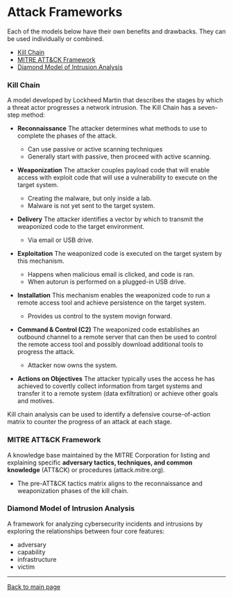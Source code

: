 
# Attack Frameworks 

Each of the models below have their own benefits and drawbacks. They can be used individually or combined. 

- [Kill Chain](#kill-chain)
- [MITRE ATT&CK Framework](#mitre-attck-framework)
- [Diamond Model of Intrusion Analysis](#diamond-model-of-intrusion-analysis)


### Kill Chain

A model developed by Lockheed Martin that describes the stages by which a threat actor progresses a network intrusion. The Kill Chain has a seven-step method:

- **Reconnaissance**
  The attacker determines what methods to use to complete the phases of the attack.

  - Can use passive or active scanning techniques
  - Generally start with passive, then proceed with active scanning.

- **Weaponization**
  The attacker couples payload code that will enable access with exploit code that will use a vulnerability to execute on the target system.

  - Creating the malware, but only inside a lab.
  - Malware is not yet sent to the target system.

- **Delivery**
  The attacker identifies a vector by which to transmit the weaponized code to the target environment.

  - Via email or USB drive.

- **Exploitation**
  The weaponized code is executed on the target system by this mechanism.

  - Happens when malicious email is clicked, and code is ran.
  - When autorun is performed on a plugged-in USB drive.

- **Installation**
  This mechanism enables the weaponized code to run a remote access tool and achieve persistence on the target system.

  - Provides us control to the system movign forward.

- **Command & Control (C2)**
  The weaponized code establishes an outbound channel to a remote server that can then be used to control the remote access tool and possibly download additional tools to progress the attack.

  - Attacker now owns the system. 

- **Actions on Objectives**
  The attacker typically uses the access he has achieved to covertly collect information from target systems and transfer it to a remote system (data exfiltration) or achieve other goals and motives.

Kill chain analysis can be used to identify a defensive course-of-action matrix to counter the progress of an attack at each stage.

### MITRE ATT&CK Framework

A knowledge base maintained by the MITRE Corporation for listing and explaining specific **adversary tactics, techniques, and common knowledge** (ATT&CK) or procedures (attack.mitre.org).

- The pre-ATT&CK tactics matrix aligns to the reconnaissance and weaponization phases of the kill chain.

### Diamond Model of Intrusion Analysis

A framework for analyzing cybersecurity incidents and intrusions by exploring the relationships between four core features: 

- adversary
- capability
- infrastructure
- victim




----------------------------------------------

[Back to main page](../../README.md#security)    




